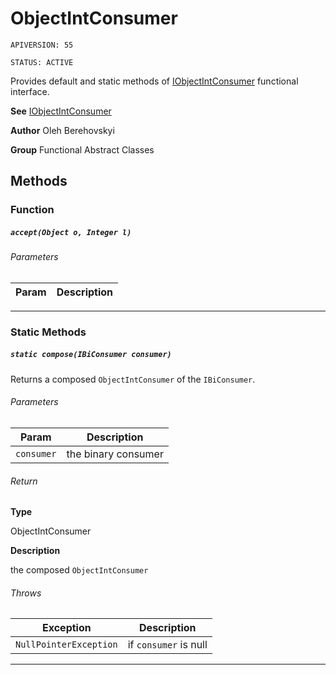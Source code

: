 # ObjectIntConsumer

`APIVERSION: 55`

`STATUS: ACTIVE`

Provides default and static methods of [IObjectIntConsumer](/docs/Functional-Interfaces/IObjectIntConsumer.md) functional interface.


**See** [IObjectIntConsumer](/docs/Functional-Interfaces/IObjectIntConsumer.md)


**Author** Oleh Berehovskyi


**Group** Functional Abstract Classes

## Methods
### Function
##### `accept(Object o, Integer l)`
###### Parameters
|Param|Description|
|---|---|

---
### Static Methods
##### `static compose(IBiConsumer consumer)`

Returns a composed `ObjectIntConsumer` of the `IBiConsumer`.

###### Parameters
|Param|Description|
|---|---|
|`consumer`|the binary consumer|

###### Return

**Type**

ObjectIntConsumer

**Description**

the composed `ObjectIntConsumer`

###### Throws
|Exception|Description|
|---|---|
|`NullPointerException`|if `consumer` is null|

---
